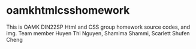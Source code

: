 # oamkhtmlcsshomework
This is OAMK DIN22SP Html and CSS group homework source codes, and img. 
Team member Huyen Thi Nguyen, Shamima Shammi, Scarlett Shufen Cheng
